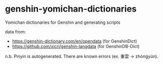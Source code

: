# genshin-yomichan-dictionaries
Yomichan dictionaries for Genshin and generating scripts

data from:
- https://genshin-dictionary.com/en/opendata (for GenshinDict)
- https://github.com/xicri/genshin-langdata (for GenshinDB-Dict)

n.b. Pinyin is autogenerated. There are known errors (ex. 重雲 -> zhòngyún).
